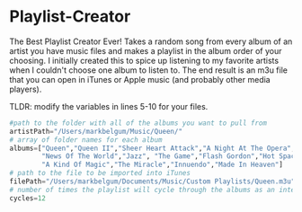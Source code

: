 # Playlist-Creator
The Best Playlist Creator Ever! Takes a random song from every album of an artist you have music files and makes a playlist in the album order of your choosing. I initially created this to spice up listening to my favorite artists when I couldn't choose one album to listen to. The end result is an m3u file that you can open in iTunes or Apple music (and probably other media players).

TLDR: modify the variables in lines 5-10 for your files.

```python
#path to the folder with all of the albums you want to pull from
artistPath="/Users/markbelgum/Music/Queen/"  
# array of folder names for each album
albums=["Queen","Queen II","Sheer Heart Attack","A Night At The Opera","A Day At The Races",
        "News Of The World","Jazz", "The Game","Flash Gordon","Hot Space","The Works",
        "A Kind Of Magic","The Miracle","Innuendo","Made In Heaven"]
# path to the file to be imported into iTunes
filePath="/Users/markbelgum/Documents/Music/Custom Playlists/Queen.m3u" 
# number of times the playlist will cycle through the albums as an integer
cycles=12  
```
